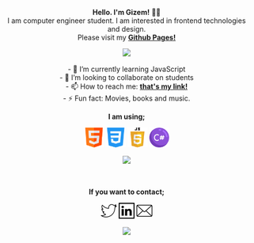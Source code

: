 <p align="center">
  <b>Hello. I'm Gizem!</b> 🙅🏻 <br>
  I am computer engineer student. I am interested in frontend technologies and design. <br>
  Please visit my <a href="https://hacergizem.github.io"><b>Github Pages!</b></a>
</p>

<p align="center">
  <span><img src="https://i.hizliresim.com/y4JHVY.png"></span>  
</p>


<p align="center">
- 🌱 I’m currently learning JavaScript <br>
- 👯 I’m looking to collaborate on students <br>
 - 📫 How to reach me: <a href="https://www.linkedin.com/in/hacergizemgok/"><b>that's my link!</b></a> <br>
- ⚡ Fun fact: Movies, books and music.  <br>
</p>

<p align="center">
  <b>I am using;</b>
</p>
  
<p align="center">
 <img src="https://github.com/hacergizem/hacergizem/blob/admin/img/html.png" alt="html" width="40" height="40"/> 
 <img src="https://github.com/hacergizem/hacergizem/blob/admin/img/css.png" alt="css" width="40" height="40"/>
 <img src="https://github.com/hacergizem/hacergizem/blob/admin/img/javascript.png" alt="javascript" width="40" height="40"/>
 <img src="https://github.com/hacergizem/hacergizem/blob/admin/img/csharp.png" alt="csharp" width="40" height="40"/>
</p>

<p align="center">
  <span><img src="https://i.hizliresim.com/y4JHVY.png"></span>  
</p>

<br>

<p align="center">
  <b>If you want to contact; </b>
</p>

<p align="center"> 
  <a href="https://www.twitter.com/hcrggk"><img alt="Twitter" width="32px" src="https://github.com/hacergizem/hacergizem/blob/admin/img/twitter.png"></img></a>
  <a href="https://www.linkedin.com/in/hacergizemgok/"><img alt="LinkedIn" width="32px" src="https://github.com/hacergizem/hacergizem/blob/admin/img/linkedin.png"></img></a>
  <a href="mailto:gizemgk654@gmail.com"><img alt="Mail" width="32px" src="https://github.com/hacergizem/hacergizem/blob/admin/img/mail.png"></img></a>
</p>

<p align="center">
  <span><img width="120" src="https://64.media.tumblr.com/b832028c117cb548614cbea10f0153dc/tumblr_mudg73OFlK1rgpyeqo1_500.gif"></span>  
</p>
